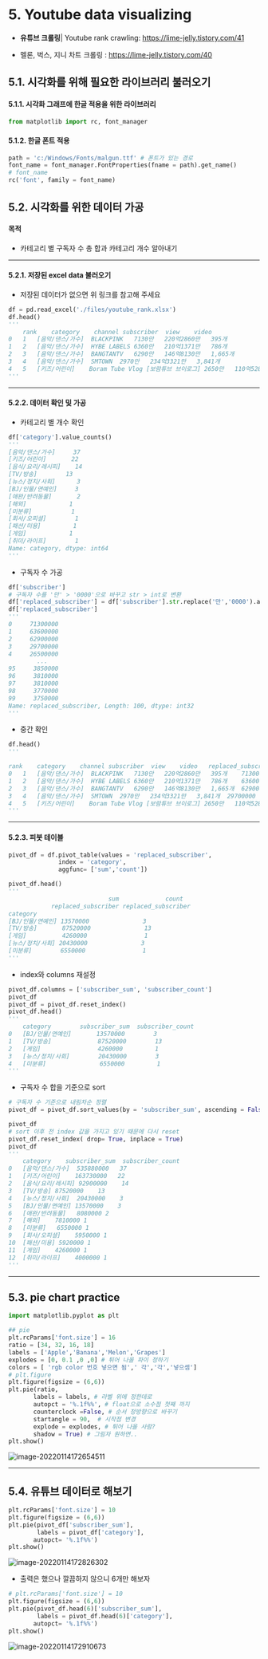# 5. Youtube data visualizing 

- **유튜브 크롤링**| Youtube rank crawling:  https://lime-jelly.tistory.com/41

- 멜론, 벅스, 지니 차트 크롤링 : https://lime-jelly.tistory.com/40



## 5.1. 시각화를 위해 필요한 라이브러리 불러오기

#### 5.1.1. 시각화 그래프에 한글 적용을 위한 라이브러리

```python
from matplotlib import rc, font_manager
```



#### 5.1.2. 한글 폰트 적용

```python
path = 'c:/Windows/Fonts/malgun.ttf' # 폰트가 있는 경로
font_name = font_manager.FontProperties(fname = path).get_name()
# font_name 
rc('font', family = font_name)
```



## 5.2.  시각화를 위한 데이터 가공

#### 목적

- 카테고리 별 구독자 수 총 합과 카테고리 개수 알아내기

---



#### 5.2.1.  저장된 excel data 불러오기

- 저장된 데이터가 없으면 위 링크를 참고해 주세요 

```python
df = pd.read_excel('./files/youtube_rank.xlsx')
df.head()
'''
	rank	category	channel	subscriber	view	video
0	1	[음악/댄스/가수]	BLACKPINK	7130만	220억2860만	395개
1	2	[음악/댄스/가수]	HYBE LABELS	6360만	210억1371만	786개
2	3	[음악/댄스/가수]	BANGTANTV	6290만	146억8130만	1,665개
3	4	[음악/댄스/가수]	SMTOWN	2970만	234억3321만	3,841개
4	5	[키즈/어린이]	Boram Tube Vlog [보람튜브 브이로그]	2650만	110억5288만	223개
'''
```

---



#### 5.2.2. 데이터 확인 및 가공

- 카테고리 별 개수 확인

```python
df['category'].value_counts()
'''
[음악/댄스/가수]     37
[키즈/어린이]       22
[음식/요리/레시피]    14
[TV/방송]        13
[뉴스/정치/사회]      3
[BJ/인물/연예인]     3
[애완/반려동물]       2
[해외]            1
[미분류]           1
[회사/오피셜]        1
[패션/미용]         1
[게임]            1
[취미/라이프]        1
Name: category, dtype: int64
'''
```

- 구독자 수 가공

```python
df['subscriber']
# 구독자 수를 '만' > '0000'으로 바꾸고 str > int로 변환
df['replaced_subscriber'] = df['subscriber'].str.replace('만','0000').astype('int') 
df['replaced_subscriber'] 
'''
0     71300000
1     63600000
2     62900000
3     29700000
4     26500000
        ...   
95     3850000
96     3810000
97     3810000
98     3770000
99     3750000
Name: replaced_subscriber, Length: 100, dtype: int32
'''

```

- 중간 확인

```python
df.head()
'''

rank	category	channel	subscriber	view	video	replaced_subscriber
0	1	[음악/댄스/가수]	BLACKPINK	7130만	220억2860만	395개	71300000
1	2	[음악/댄스/가수]	HYBE LABELS	6360만	210억1371만	786개	63600000
2	3	[음악/댄스/가수]	BANGTANTV	6290만	146억8130만	1,665개	62900000
3	4	[음악/댄스/가수]	SMTOWN	2970만	234억3321만	3,841개	29700000
4	5	[키즈/어린이]	Boram Tube Vlog [보람튜브 브이로그]	2650만	110억5288만	223개	26500000
'''
```

---



#### 5.2.3. 피봇 테이블

```python
pivot_df = df.pivot_table(values = 'replaced_subscriber',
              index = 'category',
              aggfunc= ['sum','count'])

pivot_df.head()
'''
							sum				count
			replaced_subscriber	replaced_subscriber
category		
[BJ/인물/연예인]	13570000			   3
[TV/방송]		  87520000				 13
[게임]		  4260000				 1
[뉴스/정치/사회] 20430000			      3
[미분류]		 6550000				1
'''
```



- index와 columns 재설정

```python
pivot_df.columns = ['subscriber_sum', 'subscriber_count']
pivot_df
pivot_df = pivot_df.reset_index()
pivot_df.head()
'''
	category		subscriber_sum	subscriber_count
0	[BJ/인물/연예인]		  13570000		  3
1	[TV/방송]				87520000		13
2	[게임]				4260000		 	1
3	[뉴스/정치/사회]		  20430000		  3
4	[미분류]				6550000		    1
'''
```

 

- 구독자 수 합을 기준으로 sort

```python
# 구독자 수 기준으로 내림차순 정렬
pivot_df = pivot_df.sort_values(by = 'subscriber_sum', ascending = False)

pivot_df
# sort 이후 전 index 값을 가지고 있기 때문에 다시 reset
pivot_df.reset_index( drop= True, inplace = True) 
pivot_df
'''
	category	subscriber_sum	subscriber_count
0	[음악/댄스/가수]	535880000	37
1	[키즈/어린이]	163730000	22
2	[음식/요리/레시피]	92900000	14
3	[TV/방송]	87520000	13
4	[뉴스/정치/사회]	20430000	3
5	[BJ/인물/연예인]	13570000	3
6	[애완/반려동물]	8080000	2
7	[해외]	7810000	1
8	[미분류]	6550000	1
9	[회사/오피셜]	5950000	1
10	[패션/미용]	5920000	1
11	[게임]	4260000	1
12	[취미/라이프]	4000000	1
'''
```

---



## 5.3. pie chart practice

```python
import matplotlib.pyplot as plt
```

```python
## pie
plt.rcParams['font.size'] = 16
ratio = [34, 32, 16, 18]
labels = ['Apple','Banana','Melon','Grapes']
explodes = [0, 0.1 ,0 ,0] # 튀어 나올 파이 정하기
colors = [ 'rgb color 번호 넣으면 됨',' 각','각','넣으셈']
# plt.figure
plt.figure(figsize = (6,6))
plt.pie(ratio, 
       labels = labels, # 라벨 위에 정한데로
       autopct = '%.1f%%', # float으로 소수점 첫째 까지
       counterclock =False, # 순서 정방향으로 바꾸기
       startangle = 90,  # 시작점 변경
       explode = explodes, # 튀어 나올 사람? 
       shadow = True) # 그림자 원하면.. 
plt.show()
```

![image-20220114172654511](image.assets/image-20220114172654511.png)

---



## 5.4. 유튜브 데이터로 해보기

```python
plt.rcParams['font.size'] = 10
plt.figure(figsize = (6,6))
plt.pie(pivot_df['subscriber_sum'],
        labels = pivot_df['category'],
       autopct= '%.1f%%')
plt.show()
```

![image-20220114172826302](image.assets/image-20220114172826302.png)

- 출력은 했으나 깔끔하지 않으니 6개만 해보자

```python
# plt.rcParams['font.size'] = 10
plt.figure(figsize = (6,6))
plt.pie(pivot_df.head(6)['subscriber_sum'],
        labels = pivot_df.head(6)['category'],
       autopct= '%.1f%%')
plt.show()
```

![image-20220114172910673](image.assets/image-20220114172910673.png)
